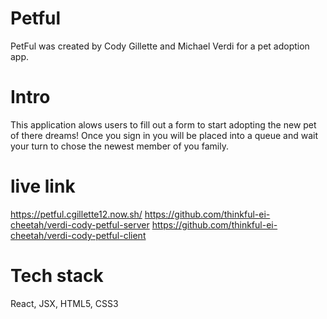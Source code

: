 # Petful
PetFul was created by 
Cody Gillette and Michael Verdi 
for a pet adoption app.


# Intro 
This application alows users to fill out a form to start adopting the new pet of there dreams!
Once you sign in you will be placed into a queue and wait your turn to chose the newest member of you family.

 # live link
 https://petful.cgillette12.now.sh/
 https://github.com/thinkful-ei-cheetah/verdi-cody-petful-server
 https://github.com/thinkful-ei-cheetah/verdi-cody-petful-client

# Tech stack
React, JSX, HTML5, CSS3  


